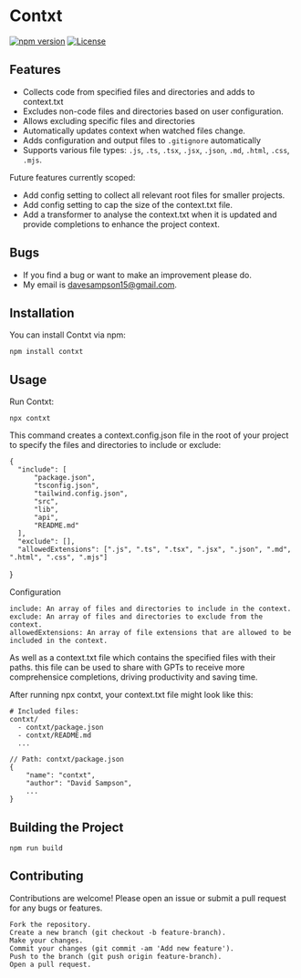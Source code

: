 # Contxt

[![npm version](https://img.shields.io/npm/v/contxt.svg)](https://www.npmjs.com/package/contxt)
[![License](https://img.shields.io/npm/l/contxt.svg)](https://github.com/dsampson94/contxt/blob/main/LICENSE)

## Features

- Collects code from specified files and directories and adds to context.txt
- Excludes non-code files and directories based on user configuration.
- Allows excluding specific files and directories
- Automatically updates context when watched files change.
- Adds configuration and output files to `.gitignore` automatically
- Supports various file types: `.js`, `.ts`, `.tsx`, `.jsx`, `.json`, `.md`, `.html`, `.css`, `.mjs`.

Future features currently scoped:

- Add config setting to collect all relevant root files for smaller projects.
- Add config setting to cap the size of the context.txt file.
- Add a transformer to analyse the context.txt when it is updated and provide completions to enhance the project context.

## Bugs

- If you find a bug or want to make an improvement please do.
- My email is davesampson15@gmail.com. 

## Installation

You can install Contxt via npm:

    npm install contxt

## Usage

Run Contxt:

    npx contxt

This command creates a context.config.json file in the root of your project to specify the files and directories to include or exclude:

    {
      "include": [
          "package.json",
          "tsconfig.json",
          "tailwind.config.json",
          "src",
          "lib",
          "api",
          "README.md"
      ],
      "exclude": [],
      "allowedExtensions": [".js", ".ts", ".tsx", ".jsx", ".json", ".md", ".html", ".css", ".mjs"]
  }

Configuration

    include: An array of files and directories to include in the context.
    exclude: An array of files and directories to exclude from the context.
    allowedExtensions: An array of file extensions that are allowed to be included in the context.

As well as a context.txt file which contains the specified files with their paths. this file can be used to share with GPTs to receive more comprehensice completions, driving productivity and saving time.

After running npx contxt, your context.txt file might look like this:

    # Included files:
    contxt/
      - contxt/package.json
      - contxt/README.md
      ...
    
    // Path: contxt/package.json
    {
        "name": "contxt",
        "author": "David Sampson",
        ...
    }

## Building the Project

    npm run build

## Contributing

Contributions are welcome! Please open an issue or submit a pull request for any bugs or features.

    Fork the repository.
    Create a new branch (git checkout -b feature-branch).
    Make your changes.
    Commit your changes (git commit -am 'Add new feature').
    Push to the branch (git push origin feature-branch).
    Open a pull request.